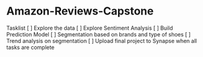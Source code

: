 # Amazon-Reviews-Capstone
Tasklist
[ ] Explore the data 
[ ] Explore Sentiment Analysis 
[ ] Build Prediction Model
[ ] Segmentation based on brands and type of shoes
[ ] Trend analysis on segmentation
[ ] Upload final project to Synapse when all tasks are complete
